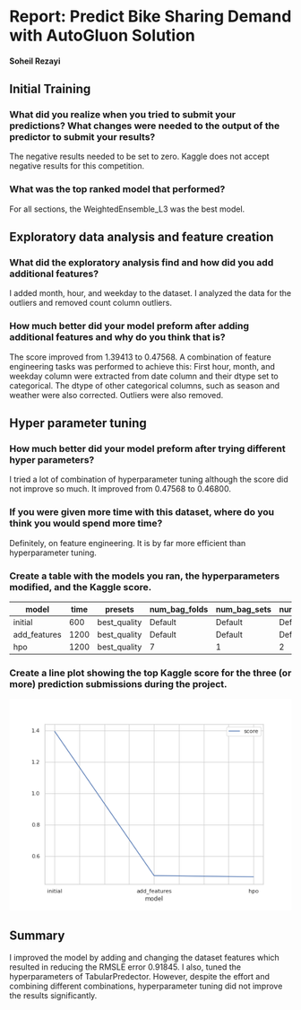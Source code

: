 # Report: Predict Bike Sharing Demand with AutoGluon Solution
#### Soheil Rezayi

## Initial Training
### What did you realize when you tried to submit your predictions? What changes were needed to the output of the predictor to submit your results?
The negative results needed to be set to zero. Kaggle does not accept negative results for this competition.

### What was the top ranked model that performed?
For all sections, the WeightedEnsemble_L3 was the best model.

## Exploratory data analysis and feature creation
### What did the exploratory analysis find and how did you add additional features?
I added month, hour, and weekday to the dataset.
I analyzed the data for the outliers and removed count column outliers.

### How much better did your model preform after adding additional features and why do you think that is?
The score improved from 1.39413 to 0.47568.
A combination of feature engineering tasks was performed to achieve this:
First hour, month, and weekday column were extracted from date column and their dtype set to categorical.
The dtype of other categorical columns, such as season and weather were also corrected.
Outliers were also removed.

## Hyper parameter tuning
### How much better did your model preform after trying different hyper parameters?
I tried a lot of combination of hyperparameter tuning although the score did not improve so much. It improved from 0.47568 to 0.46800.

### If you were given more time with this dataset, where do you think you would spend more time?
Definitely, on feature engineering. It is by far more efficient than hyperparameter tuning.

### Create a table with the models you ran, the hyperparameters modified, and the Kaggle score.
 | model        |   time | presets      | num_bag_folds   | num_bag_sets   | num_stack_levels   |   score |
 |--------------|--------|--------------|-----------------|----------------|--------------------|---------|
 | initial      |    600 | best_quality | Default         | Default        | Default            | 1.39413 |
 | add_features |   1200 | best_quality | Default         | Default        | Default            | 0.47568 |
 | hpo          |   1200 | best_quality | 7               | 1              | 2                  | 0.468   |

### Create a line plot showing the top Kaggle score for the three (or more) prediction submissions during the project.

![model_test_score.png](img/model_train_score.png)

## Summary
I improved the model by adding and changing the dataset features which resulted in reducing the RMSLE error 0.91845. I also, tuned the hyperparameters of TabularPredector. However, despite the effort and combining different combinations, hyperparameter tuning did not improve the results significantly.
